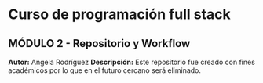 # Curso de programación full stack 
## MÓDULO 2 - Repositorio y Workflow
**Autor:** Angela Rodríguez
**Descripción:** Este repositorio fue creado con fines académicos por lo que en el futuro cercano será eliminado.
